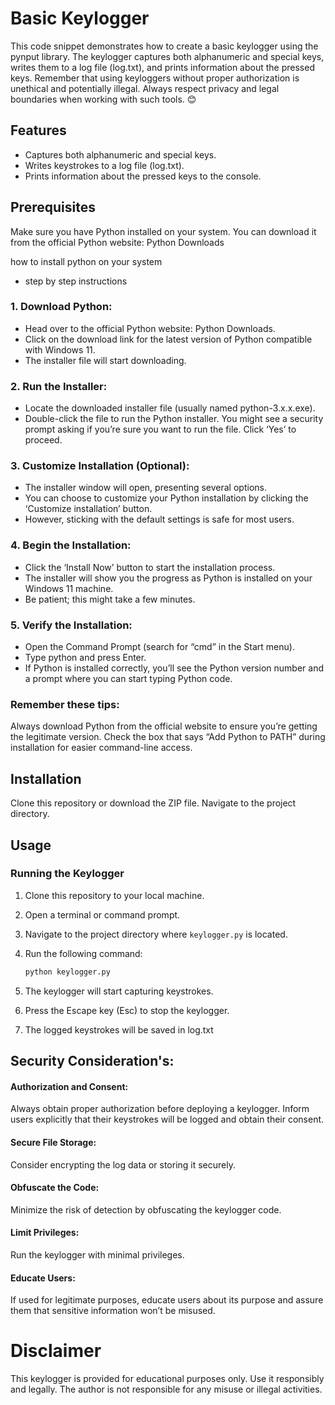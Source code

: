 
# Basic Keylogger

This code snippet demonstrates how to create a basic keylogger using the pynput library. The keylogger captures both alphanumeric and special keys, writes them to a log file (log.txt), and prints information about the pressed keys. Remember that using keyloggers without proper authorization is unethical and potentially illegal. Always respect privacy and legal boundaries when working with such tools. 😊




## Features

- Captures both alphanumeric and special keys.
- Writes keystrokes to a log file (log.txt).
- Prints information about the pressed keys to the console.


## Prerequisites

Make sure you have Python installed on your system. You can download it from the official Python website: Python Downloads

how to install python on your system 
- step by step instructions

### 1. Download Python:

- Head over to the official Python website: Python Downloads.
- Click on the download link for the latest version of Python compatible with Windows 11.
- The installer file will start downloading.
### 2. Run the Installer:
- Locate the downloaded installer file (usually named python-3.x.x.exe).
- Double-click the file to run the Python installer.
You might see a security prompt asking if you’re sure you want to run the file. Click ‘Yes’ to proceed.

### 3. Customize Installation (Optional):
- The installer window will open, presenting several options.
- You can choose to customize your Python installation by clicking the ‘Customize installation’ button. 
- However, sticking with the default settings is safe for most users.
### 4. Begin the Installation:
- Click the ‘Install Now’ button to start the installation process.
- The installer will show you the progress as Python is installed on your Windows 11 machine.
- Be patient; this might take a few minutes.
### 5. Verify the Installation:
- Open the Command Prompt (search for “cmd” in the Start menu).
- Type python and press Enter.
- If Python is installed correctly, you’ll see the Python version number and a prompt where you can start typing Python code.

### Remember these tips:

Always download Python from the official website to ensure you’re getting the legitimate version.
Check the box that says “Add Python to PATH” during installation for easier command-line access.
## Installation

Clone this repository or download the ZIP file.
Navigate to the project directory.
## Usage
### Running the Keylogger


1. Clone this repository to your local machine.
2. Open a terminal or command prompt.
3. Navigate to the project directory where `keylogger.py` is located.
4. Run the following command:

   ```bash
   python keylogger.py

5. The keylogger will start capturing keystrokes.
6. Press the Escape key (Esc) to stop the keylogger.
7. The logged keystrokes will be saved in log.txt




## Security Consideration's: 

#### Authorization and Consent: 
Always obtain proper authorization before deploying a keylogger. Inform users explicitly that their keystrokes will be logged and obtain their consent.
#### Secure File Storage: 
Consider encrypting the log data or storing it securely.
#### Obfuscate the Code:
Minimize the risk of detection by obfuscating the keylogger code.
#### Limit Privileges:
Run the keylogger with minimal privileges.
#### Educate Users: 
If used for legitimate purposes, educate users about its purpose and assure them that sensitive information won’t be misused.
# Disclaimer

This keylogger is provided for educational purposes only. Use it responsibly and legally. The author is not responsible for any misuse or illegal activities.